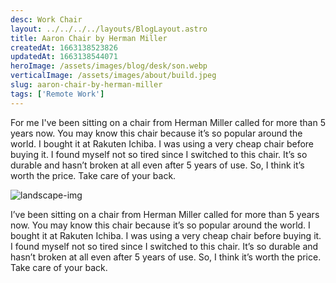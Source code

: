 ```yaml
---
desc: Work Chair
layout: ../../../../layouts/BlogLayout.astro
title: Aaron Chair by Herman Miller
createdAt: 1663138523826
updatedAt: 1663138544071
heroImage: /assets/images/blog/desk/son.webp
verticalImage: /assets/images/about/build.jpeg
slug: aaron-chair-by-herman-miller
tags: ['Remote Work']
---
```


For me I've been sitting on a chair from Herman Miller called for more than 5 years now. You may know this chair because it’s so popular around the world. I bought it at Rakuten Ichiba. I was using a very cheap chair before buying it. I found myself not so tired since I switched to this chair. It’s so durable and hasn’t broken at all even after 5 years of use. So, I think it’s worth the price. Take care of your back.

![landscape-img](/assets/images/blog/desk/son.webp)

I’ve been sitting on a chair from Herman Miller called for more than 5 years now. You may know this chair because it’s so popular around the world. I bought it at Rakuten Ichiba. I was using a very cheap chair before buying it. I found myself not so tired since I switched to this chair. It’s so durable and hasn’t broken at all even after 5 years of use. So, I think it’s worth the price. Take care of your back.
